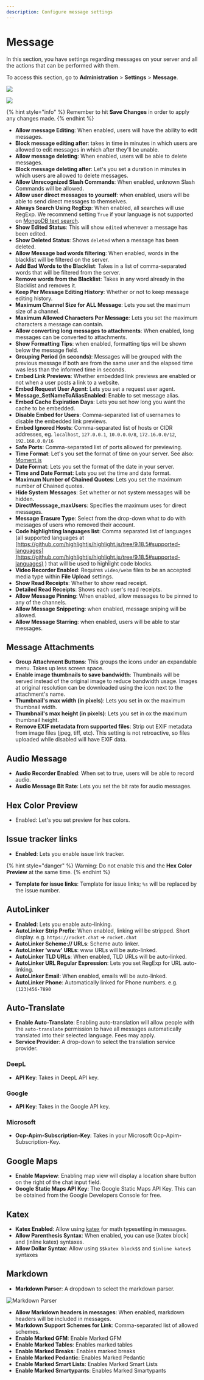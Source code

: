 ```yaml
---
description: Configure message settings
---
```


# Message

In this section, you have settings regarding messages on your server and all the actions that can be performed with them.

To access this section, go to **Administration** > **Settings** > **Message**.

![](<../../../.gitbook/assets/administration >)

![](../../../.gitbook/assets/imagee.png)

{% hint style="info" %}
Remember to hit **Save Changes** in order to apply any changes made.
{% endhint %}

* **Allow message Editing**: When enabled, users will have the ability to edit messages.
* **Block message editing after**: takes in time in minutes in which users are allowed to edit messages in which after they'll be unable.
* **Allow message deleting**: When enabled, users will be able to delete messages.
* **Block message deleting after**: Let's you set a duration in minutes in which users are allowed to delete messages.
* **Allow Unrecognized Slash Commands**: When enabled, unknown Slash Commands will be allowed.
* **Allow user direct messages to yourself**: when enabled, users will be able to send direct messages to themselves.
* **Always Search Using RegExp**: When enabled, all searches will use RegExp. We recommend setting `True` if your language is not supported on [MongoDB text search](https://docs.mongodb.org/manual/reference/text-search-languages/#text-search-languages).
* **Show Edited Status**: This will show `edited` whenever a message has been edited.
* **Show Deleted Status**: Shows `deleted` when a message has been deleted.
* **Allow Message bad words filtering**: When enabled, words in the blacklist will be filtered on the server.
* **Add Bad Words to the Blacklist**: Takes in a list of comma-separated words that will be filtered from the server.
* **Remove words from the Blacklist**: Takes in any word already in the Blacklist and removes it.
* **Keep Per Message Editing History**: Whether or not to keep message editing history.
* **Maximum Channel Size for ALL Message**: Lets you set the maximum size of a channel.
* **Maximum Allowed Characters Per Message**: Lets you set the maximum characters a message can contain.
* **Allow converting long messages to attachments**: When enabled, long messages can be converted to attachments.
* **Show Formatting Tips**: when enabled, formatting tips will be shown below the message field.
* **Grouping Period (in seconds)**: Messages will be grouped with the previous message if both are from the same user and the elapsed time was less than the informed time in seconds.
* **Embed Link Previews**: Whether embedded link previews are enabled or not when a user posts a link to a website.
* **Embed Request User Agent**: Lets you set a request user agent.
* **Message\_SetNameToAliasEnabled**: Enable to set message alias.
* **Embed Cache Expiration Days**: Lets you set how long you want the cache to be embedded.
* **Disable Embed for Users**: Comma-separated list of usernames to disable the embedded link previews.
* **Embed Ignored Hosts**: Comma-separated list of hosts or CIDR addresses, eg. `localhost`, `127.0.0.1`, `10.0.0.0/8`, `172.16.0.0/12`, `192.168.0.0/16`
* **Safe Ports**: Comma-separated list of ports allowed for previewing.
* **Time Format**: Let's you set the format of time on your server. See also: [Moment.js](http://momentjs.com/docs/#/displaying/format/)
* **Date Format**: Lets you set the format of the date in your server.
* **Time and Date Format**: Lets you set the time and date format.
* **Maximum Number of Chained Quotes**: Lets you set the maximum number of Chained quotes.
* **Hide System Messages**: Set whether or not system messages will be hidden.
* **DirectMesssage\_maxUsers**: Specifies the maximum uses for direct messages.
* **Message Erasure Type**: Select from the drop-down what to do with messages of users who removed their account.
* **Code highlighting languages list**: Comma separated list of languages (all supported languages at [https://github.com/highlightjs/highlight.js/tree/9.18.5#supported-languages](https://github.com/highlightjs/highlight.js/tree/9.18.5#supported-languages) ) that will be used to highlight code blocks.
* **Video Recorder Enabled**: Requires `video/webm` files to be an accepted media type within **File Upload** settings.
* **Show Read Receipts**: Whether to show read receipt.
* **Detailed Read Receipts**: Shows each user's read receipts.
* **Allow Message Pinning**: When enabled, allow messages to be pinned to any of the channels.
* **Allow Message Snippeting**: when enabled, message sniping will be allowed.
* **Allow Message Starring**: when enabled, users will be able to star messages.

## Message Attachments

* **Group Attachment Buttons**: This groups the icons under an expandable menu. Takes up less screen space.
* **Enable image thumbnails to save bandwidth**: Thumbnails will be served instead of the original image to reduce bandwidth usage. Images at original resolution can be downloaded using the icon next to the attachment's name.
* **Thumbnail's max width (in pixels)**: Lets you set in ox the maximum thumbnail width.
* **Thumbnail's max height (in pixels)**: Lets you set in ox the maximum thumbnail height.
* **Remove EXIF metadata from supported files**: Strip out EXIF metadata from image files (jpeg, tiff, etc). This setting is not retroactive, so files uploaded while disabled will have EXIF data.

## Audio Message

* **Audio Recorder Enabled**: When set to true, users will be able to record audio.
* **Audio Message Bit Rate**: Lets you set the bit rate for audio messages.

## Hex Color Preview

* Enabled: Let's you set preview for hex colors.

## Issue tracker links

* **Enabled**: Lets you enable issue link tracker.

{% hint style="danger" %}
Warning: Do not enable this and the **Hex Color Preview** at the same time.
{% endhint %}

* **Template for issue links**: Template for issue links; `%s` will be replaced by the issue number.

## **AutoLinker**

* **Enabled**: Lets you enable auto-linking.
* **AutoLinker Strip Prefix**: When enabled, linking will be stripped. Short display. e.g. `https://rocket.chat` => `rocket.chat`
* **AutoLinker Scheme:// URLs**: Scheme auto linker.
* **AutoLinker 'www' URLs**: www URLs will be auto-linked.
* **AutoLinker TLD URLs**: When enabled, TLD URLs will be auto-linked.
* **AutoLinker URL Regular Expression**: Lets you set RegExp for URL auto-linking.
* **AutoLinker Email**: When enabled, emails will be auto-linked.
* **AutoLinker Phone**: Automatically linked for Phone numbers. e.g. `(123)456-7890`

## Auto-Translate

* **Enable Auto-Translate**: Enabling auto-translation will allow people with the `auto-translate` permission to have all messages automatically translated into their selected language. Fees may apply.
* **Service Provider**: A drop-down to select the translation service provider.

### **DeepL**

* **API Key**: Takes in DeepL API key.

### **Google**

* **API Key**: Takes in the Google API key.

### **Microsoft**

* **Ocp-Apim-Subscription-Key**: Takes in your Microsoft Ocp-Apim-Subscription-Key.

## Google Maps

* **Enable Mapview**: Enabling map view will display a location share button on the right of the chat input field.
* **Google Static Maps API Key**: The Google Static Maps API Key. This can be obtained from the Google Developers Console for free.

## **Katex**

* **Katex Enabled**: Allow using [katex](http://khan.github.io/KaTeX/) for math typesetting in messages.
* **Allow Parenthesis Syntax**: When enabled, you can use \[katex block] and (inline katex) syntaxes.
* **Allow Dollar Syntax**: Allow using `$$katex block$$` and `$inline katex$` syntaxes

## **Markdown**

* **Markdown Parser**: A dropdown to select the markdown parser.&#x20;

![Markdown Parser](../../../.gitbook/assets/messagemarkdown.png)

* **Allow Markdown headers in messages**: When enabled, markdown headers will be included in messages.
* **Markdown Support Schemes for Link**: Comma-separated list of allowed schemes.
* **Enable Marked GFM**: Enable Marked GFM
* **Enable Marked Tables**: Enables marked tables
* **Enable Marked Breaks**: Enables marked breaks
* **Enable Marked Pedantic**: Enables Marked Pedantic
* **Enable Marked Smart Lists**: Enables Marked Smart Lists
* **Enable Marked Smartypants**: Enables Marked Smartypants

